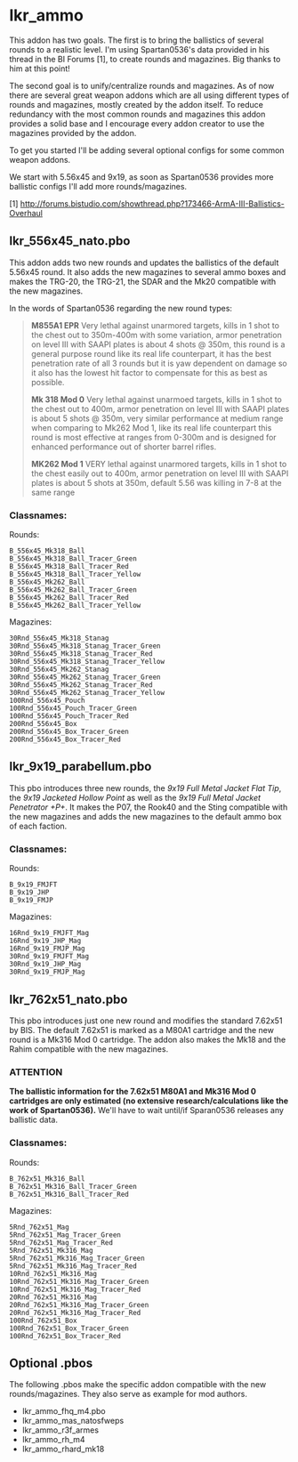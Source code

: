 lkr_ammo
==============
This addon has two goals. The first is to bring the ballistics of several rounds to a realistic level. I'm
using Spartan0536's data provided in his thread in the BI Forums [1], to create rounds and magazines. Big thanks to him at this point!

The second goal is to unify/centralize rounds and magazines. As of now there are several great weapon addons which are all using different types of
rounds and magazines, mostly created by the addon itself. To reduce redundancy with the most common rounds and magazines this addon provides a solid base
and I encourage every addon creator to use the magazines provided by the addon.

To get you started I'll be adding several optional configs for some common weapon addons.

We start with 5.56x45 and 9x19, as soon as Spartan0536 provides more ballistic configs I'll add more rounds/magazines.

[1] http://forums.bistudio.com/showthread.php?173466-ArmA-III-Ballistics-Overhaul

lkr_556x45_nato.pbo
--------------
This addon adds two new rounds and updates the ballistics of the default 5.56x45 round. It also adds the new magazines to
several ammo boxes and makes the TRG-20, the TRG-21, the SDAR and the Mk20 compatible with the new magazines.

In the words of Spartan0536 regarding the new round types:

 > __M855A1 EPR__
 > Very lethal against unarmored targets, kills in 1 shot to the chest out to 350m-400m with some variation, armor penetration on level III with SAAPI
 > plates is about 4 shots @ 350m, this round is a general purpose round like its real life counterpart, it has the best penetration rate of
 > all 3 rounds but it is yaw dependent on damage so it also has the lowest hit factor to compensate for this as best as possible.
 >
 > __Mk 318 Mod 0__
 > Very lethal against unarmoed targets, kills in 1 shot to the chest out to 400m, armor penetration on level III with SAAPI plates is about
 > 5 shots @ 350m, very similar performance at medium range when comparing to Mk262 Mod 1, like its real life counterpart this round is most
 > effective at ranges from 0-300m and is designed for enhanced performance out of shorter barrel rifles.
 >
 > __MK262 Mod 1__
 > VERY lethal against unarmored targets, kills in 1 shot to the chest easily out to 400m, armor penetration on level III with SAAPI plates is 
 > about 5 shots at 350m, default 5.56 was killing in 7-8 at the same range

### Classnames:

Rounds:
````
B_556x45_Mk318_Ball
B_556x45_Mk318_Ball_Tracer_Green
B_556x45_Mk318_Ball_Tracer_Red
B_556x45_Mk318_Ball_Tracer_Yellow
B_556x45_Mk262_Ball
B_556x45_Mk262_Ball_Tracer_Green
B_556x45_Mk262_Ball_Tracer_Red
B_556x45_Mk262_Ball_Tracer_Yellow
````
Magazines:
````
30Rnd_556x45_Mk318_Stanag
30Rnd_556x45_Mk318_Stanag_Tracer_Green
30Rnd_556x45_Mk318_Stanag_Tracer_Red
30Rnd_556x45_Mk318_Stanag_Tracer_Yellow
30Rnd_556x45_Mk262_Stanag
30Rnd_556x45_Mk262_Stanag_Tracer_Green
30Rnd_556x45_Mk262_Stanag_Tracer_Red
30Rnd_556x45_Mk262_Stanag_Tracer_Yellow
100Rnd_556x45_Pouch
100Rnd_556x45_Pouch_Tracer_Green
100Rnd_556x45_Pouch_Tracer_Red
200Rnd_556x45_Box
200Rnd_556x45_Box_Tracer_Green
200Rnd_556x45_Box_Tracer_Red
````

lkr_9x19_parabellum.pbo
--------------
This pbo introduces three new rounds, the _9x19 Full Metal Jacket Flat Tip_, the _9x19 Jacketed Hollow Point_ as well as the
_9x19 Full Metal Jacket Penetrator +P+_. It makes the P07, the Rook40 and the Sting compatible with the new magazines and adds
the new magazines to the default ammo box of each faction.

### Classnames:

Rounds:
````
B_9x19_FMJFT
B_9x19_JHP
B_9x19_FMJP
````
Magazines:
````
16Rnd_9x19_FMJFT_Mag
16Rnd_9x19_JHP_Mag
16Rnd_9x19_FMJP_Mag
30Rnd_9x19_FMJFT_Mag
30Rnd_9x19_JHP_Mag
30Rnd_9x19_FMJP_Mag
````

lkr_762x51_nato.pbo
--------------
This pbo introduces just one new round and modifies the standard 7.62x51 by BIS. The default 7.62x51
is marked as a M80A1 cartridge and the new round is a Mk316 Mod 0 cartridge. The addon also makes the
Mk18 and the Rahim compatible with the new magazines. 

### ATTENTION
**The ballistic information for the 7.62x51 M80A1 and Mk316 Mod 0 cartridges are only estimated (no extensive research/calculations like the
work of Spartan0536).** We'll have to wait until/if Sparan0536 releases any ballistic data.


### Classnames:

Rounds:
````
B_762x51_Mk316_Ball
B_762x51_Mk316_Ball_Tracer_Green
B_762x51_Mk316_Ball_Tracer_Red
````

Magazines:
````
5Rnd_762x51_Mag
5Rnd_762x51_Mag_Tracer_Green
5Rnd_762x51_Mag_Tracer_Red
5Rnd_762x51_Mk316_Mag
5Rnd_762x51_Mk316_Mag_Tracer_Green
5Rnd_762x51_Mk316_Mag_Tracer_Red
10Rnd_762x51_Mk316_Mag
10Rnd_762x51_Mk316_Mag_Tracer_Green
10Rnd_762x51_Mk316_Mag_Tracer_Red
20Rnd_762x51_Mk316_Mag
20Rnd_762x51_Mk316_Mag_Tracer_Green
20Rnd_762x51_Mk316_Mag_Tracer_Red
100Rnd_762x51_Box
100Rnd_762x51_Box_Tracer_Green
100Rnd_762x51_Box_Tracer_Red
````

Optional .pbos
--------------
The following .pbos make the specific addon compatible with the new rounds/magazines. They also serve as example
for mod authors.

* lkr_ammo_fhq_m4.pbo
* lkr_ammo_mas_natosfweps
* lkr_ammo_r3f_armes
* lkr_ammo_rh_m4
* lkr_ammo_rhard_mk18
